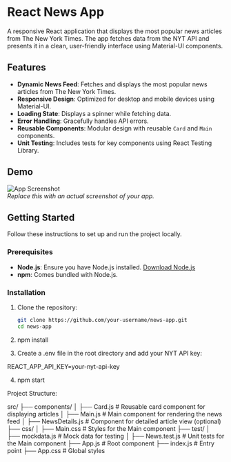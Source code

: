 # React News App

A responsive React application that displays the most popular news articles from The New York Times. The app fetches data from the NYT API and presents it in a clean, user-friendly interface using Material-UI components.

## Features

- **Dynamic News Feed**: Fetches and displays the most popular news articles from The New York Times.
- **Responsive Design**: Optimized for desktop and mobile devices using Material-UI.
- **Loading State**: Displays a spinner while fetching data.
- **Error Handling**: Gracefully handles API errors.
- **Reusable Components**: Modular design with reusable `Card` and `Main` components.
- **Unit Testing**: Includes tests for key components using React Testing Library.

## Demo

![App Screenshot](https://via.placeholder.com/800x400)  
*Replace this with an actual screenshot of your app.*

## Getting Started

Follow these instructions to set up and run the project locally.

### Prerequisites

- **Node.js**: Ensure you have Node.js installed. [Download Node.js](https://nodejs.org/)
- **npm**: Comes bundled with Node.js.

### Installation

1. Clone the repository:
   ```bash
   git clone https://github.com/your-username/news-app.git
   cd news-app

2. npm install

3. Create a .env file in the root directory and add your NYT API key:

REACT_APP_API_KEY=your-nyt-api-key

4. npm start

Project Structure:

src/
├── components/
│   ├── Card.js          # Reusable card component for displaying articles
│   ├── Main.js          # Main component for rendering the news feed
│   ├── NewsDetails.js   # Component for detailed article view (optional)
├── css/
│   ├── Main.css         # Styles for the Main component
├── test/
│   ├── mockdata.js      # Mock data for testing
│   ├── News.test.js     # Unit tests for the Main component
├── App.js               # Root component
├── index.js             # Entry point
├── App.css              # Global styles